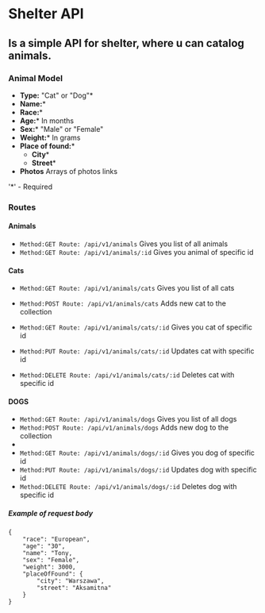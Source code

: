 # Shelter API
## Is a simple API for shelter, where u can catalog animals.

### Animal Model
* **Type:** "Cat" or "Dog"*
* **Name:***
* **Race:***
* **Age:*** In months
* **Sex:*** "Male" or "Female"
* **Weight:*** In grams
* **Place of found:***
    * **City***
    * **Street***
* **Photos** Arrays of photos links

'*' - Required

### Routes
#### Animals
* `Method:GET Route: /api/v1/animals`
    Gives you list of all animals
* `Method:GET Route: /api/v1/animals/:id`
    Gives you animal of specific id

#### Cats
* `Method:GET Route: /api/v1/animals/cats`      Gives you list of all cats
* `Method:POST Route: /api/v1/animals/cats`     Adds new cat to the collection

* `Method:GET Route: /api/v1/animals/cats/:id`  Gives you cat of specific id
* `Method:PUT Route: /api/v1/animals/cats/:id`  Updates cat with specific id
* `Method:DELETE Route: /api/v1/animals/cats/:id`  Deletes cat with specific id

#### DOGS
* `Method:GET Route: /api/v1/animals/dogs`      Gives you list of all dogs
* `Method:POST Route: /api/v1/animals/dogs`     Adds new dog to the collection
* 
* `Method:GET Route: /api/v1/animals/dogs/:id`  Gives you dog of specific id
* `Method:PUT Route: /api/v1/animals/dogs/:id`  Updates dog with specific id
* `Method:DELETE Route: /api/v1/animals/dogs/:id`  Deletes dog with specific id

##### Example of request body
```
{
    "race": "European",
    "age": "30",
    "name": "Tony,
    "sex": "Female",
    "weight": 3000,
    "placeOfFound": {
        "city": "Warszawa",
        "street": "Aksamitna"
    }
}
```




